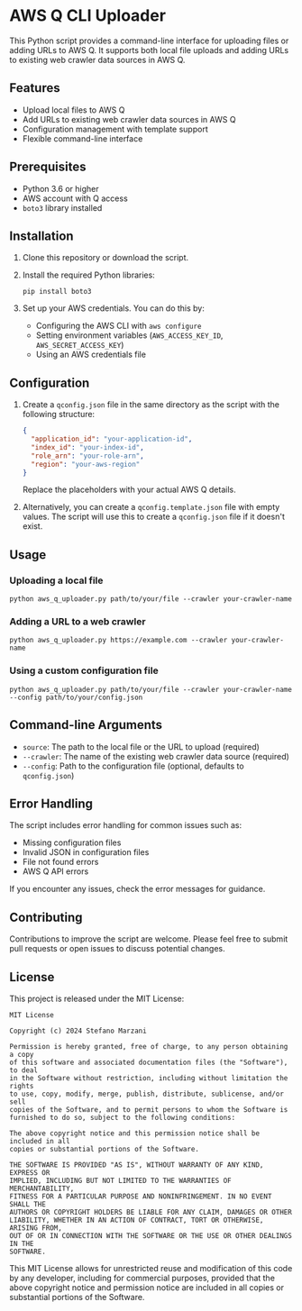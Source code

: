 # AWS Q CLI Uploader

This Python script provides a command-line interface for uploading files or adding URLs to AWS Q. It supports both local file uploads and adding URLs to existing web crawler data sources in AWS Q.

## Features

- Upload local files to AWS Q
- Add URLs to existing web crawler data sources in AWS Q
- Configuration management with template support
- Flexible command-line interface

## Prerequisites

- Python 3.6 or higher
- AWS account with Q access
- `boto3` library installed

## Installation

1. Clone this repository or download the script.

2. Install the required Python libraries:

   ```
   pip install boto3
   ```

3. Set up your AWS credentials. You can do this by:
   - Configuring the AWS CLI with `aws configure`
   - Setting environment variables (`AWS_ACCESS_KEY_ID`, `AWS_SECRET_ACCESS_KEY`)
   - Using an AWS credentials file

## Configuration

1. Create a `qconfig.json` file in the same directory as the script with the following structure:

   ```json
   {
     "application_id": "your-application-id",
     "index_id": "your-index-id",
     "role_arn": "your-role-arn",
     "region": "your-aws-region"
   }
   ```

   Replace the placeholders with your actual AWS Q details.

2. Alternatively, you can create a `qconfig.template.json` file with empty values. The script will use this to create a `qconfig.json` file if it doesn't exist.

## Usage

### Uploading a local file

```
python aws_q_uploader.py path/to/your/file --crawler your-crawler-name
```

### Adding a URL to a web crawler

```
python aws_q_uploader.py https://example.com --crawler your-crawler-name
```

### Using a custom configuration file

```
python aws_q_uploader.py path/to/your/file --crawler your-crawler-name --config path/to/your/config.json
```

## Command-line Arguments

- `source`: The path to the local file or the URL to upload (required)
- `--crawler`: The name of the existing web crawler data source (required)
- `--config`: Path to the configuration file (optional, defaults to `qconfig.json`)

## Error Handling

The script includes error handling for common issues such as:

- Missing configuration files
- Invalid JSON in configuration files
- File not found errors
- AWS Q API errors

If you encounter any issues, check the error messages for guidance.

## Contributing

Contributions to improve the script are welcome. Please feel free to submit pull requests or open issues to discuss potential changes.

## License

This project is released under the MIT License:

```
MIT License

Copyright (c) 2024 Stefano Marzani

Permission is hereby granted, free of charge, to any person obtaining a copy
of this software and associated documentation files (the "Software"), to deal
in the Software without restriction, including without limitation the rights
to use, copy, modify, merge, publish, distribute, sublicense, and/or sell
copies of the Software, and to permit persons to whom the Software is
furnished to do so, subject to the following conditions:

The above copyright notice and this permission notice shall be included in all
copies or substantial portions of the Software.

THE SOFTWARE IS PROVIDED "AS IS", WITHOUT WARRANTY OF ANY KIND, EXPRESS OR
IMPLIED, INCLUDING BUT NOT LIMITED TO THE WARRANTIES OF MERCHANTABILITY,
FITNESS FOR A PARTICULAR PURPOSE AND NONINFRINGEMENT. IN NO EVENT SHALL THE
AUTHORS OR COPYRIGHT HOLDERS BE LIABLE FOR ANY CLAIM, DAMAGES OR OTHER
LIABILITY, WHETHER IN AN ACTION OF CONTRACT, TORT OR OTHERWISE, ARISING FROM,
OUT OF OR IN CONNECTION WITH THE SOFTWARE OR THE USE OR OTHER DEALINGS IN THE
SOFTWARE.
```

This MIT License allows for unrestricted reuse and modification of this code by any developer, including for commercial purposes, provided that the above copyright notice and permission notice are included in all copies or substantial portions of the Software.
